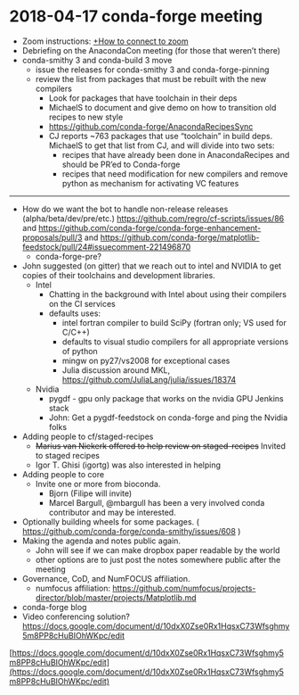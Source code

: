 # 2018-04-17 conda-forge meeting

- Zoom instructions: [+How to connect to zoom](https://paper.dropbox.com/doc/How-to-connect-to-zoom-odl94oveHyiRv6UqTtZE5)
- Debriefing on the AnacondaCon meeting (for those that weren’t there)
- conda-smithy 3 and conda-build 3 move
  - issue the releases for conda-smithy 3 and conda-forge-pinning
  - review the list from packages that must be rebuilt with the new compilers
    - Look for packages that have toolchain in their deps
    - MichaelS to document and give demo on how to transition old recipes to new style
    - https://github.com/conda-forge/AnacondaRecipesSync
    - CJ reports ~763 packages that use “toolchain” in build deps.  MichaelS to get that list from CJ, and will divide into two sets:
      - recipes that have already been done in AnacondaRecipes and should be PR’ed to Conda-forge
      - recipes that need modification for new compilers and remove python as mechanism for activating VC features

---
- How do we want the bot to handle non-release releases (alpha/beta/dev/pre/etc.) https://github.com/regro/cf-scripts/issues/86 and https://github.com/conda-forge/conda-forge-enhancement-proposals/pull/3 and https://github.com/conda-forge/matplotlib-feedstock/pull/24#issuecomment-221496870
  - conda-forge-pre?
- John suggested (on gitter) that we reach out to intel and NVIDIA to get copies of their toolchains and development libraries.
  - Intel
    - Chatting in the background with Intel about using their compilers on the CI services
    - defaults uses:
      - intel fortran compiler to build SciPy (fortran only; VS used for C/C++)
      - defaults to visual studio compilers for all appropriate versions of python
      - mingw on py27/vs2008 for exceptional cases
      - Julia discussion around MKL, https://github.com/JuliaLang/julia/issues/18374
  - Nvidia
    - pygdf - gpu only package that works on the nvidia GPU Jenkins stack
    - John: Get a pygdf-feedstock on conda-forge and ping the Nvidia folks
- Adding people to cf/staged-recipes
  - ~~Marius van Niekerk offered to help review on staged-recipes~~ Invited to staged recipes
  - Igor T. Ghisi (igortg) was also interested in helping
- Adding people to core
  - Invite one or more from bioconda.
    - Bjorn (Filipe will invite)
    - Marcel Bargull, @mbargull has been a very involved conda contributor and may be interested.
- Optionally building wheels for some packages. ( https://github.com/conda-forge/conda-smithy/issues/608 )
- Making the agenda and notes public again.
  - John will see if we can make dropbox paper readable by the world
  - other options are to just post the notes somewhere public after the meeting
- Governance, CoD, and NumFOCUS affiliation.
  - numfocus affiliation: https://github.com/numfocus/projects-director/blob/master/projects/Matplotlib.md
- conda-forge blog
- Video conferencing solution?
  https://docs.google.com/document/d/10dxX0Zse0Rx1HqsxC73Wfsghmy5m8PP8cHuBIOhWKpc/edit

[https://docs.google.com/document/d/10dxX0Zse0Rx1HqsxC73Wfsghmy5m8PP8cHuBIOhWKpc/edit](https://docs.google.com/document/d/10dxX0Zse0Rx1HqsxC73Wfsghmy5m8PP8cHuBIOhWKpc/edit)
